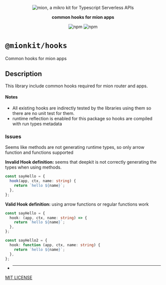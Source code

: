 <p align="center">
  <picture>
    <source media="(prefers-color-scheme: dark)" srcset="https://raw.githubusercontent.com/MionKit/mion/master/assets/public/bannerx90-dark.png">
    <source media="(prefers-color-scheme: light)" srcset="https://raw.githubusercontent.com/MionKit/mion/master/assets/public/bannerx90.png">
    <img alt='mion, a mikro kit for Typescript Serverless APIs' src='https://raw.githubusercontent.com/MionKit/mion/master/assets/public/bannerx90.png'>
  </picture>
</p>
<p align="center">
  <strong>common hooks for mion apps
  </strong>
</p>
<p align=center>
  <img src="https://img.shields.io/badge/code_style-prettier-ff69b4.svg?style=flat-square&maxAge=99999999" alt="npm"  style="max-width:100%;">
  <img src="https://img.shields.io/badge/license-MIT-97ca00.svg?style=flat-square&maxAge=99999999" alt="npm"  style="max-width:100%;">
</p>

# `@mionkit/hooks`

Common hooks for mion apps

## Description

This library include common hooks required for mion router and apps.

#### Notes

- All existing hooks are indirectly tested by the libraries using them so there are no unit test for them.
- runtime reflection is enabled for this package so hooks are compiled with run types metadata

### Issues

Seems like methods are not generating runtime types, so only arrow function and functions supported

**Invalid Hook definition:** seems that deepkit is not correctly generating the types when using methods.

```ts
const sayHello = {
  hook(app, ctx, name: string) {
    return `hello ${name}`;
  },
};
```

**Valid Hook definition:** using arrow functions or regular functions work

```ts
const sayHello = {
  hook: (app, ctx, name: string) => {
    return `hello ${name}`;
  },
};

const sayHello2 = {
  hook: function (app, ctx, name: string) {
    return `hello ${name}`;
  },
};
```

- ***

[MIT LICENSE](../../LICENSE)
